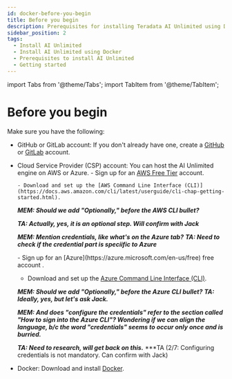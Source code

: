 ```yaml
---
id: docker-before-you-begin
title: Before you begin
description: Prerequisites for installing Teradata AI Unlimited using Docker.
sidebar_position: 2
tags:
  - Install AI Unlimited
  - Install AI Unlimited using Docker
  - Prerequisites to install AI Unlimited
  - Getting started
---
```

import Tabs from '@theme/Tabs';
import TabItem from '@theme/TabItem';

# Before you begin

Make sure you have the following:

- GitHub or GitLab account: If you don't already have one, create a [GitHub](https://github.com) or [GitLab](https://gitlab.com) account.

- Cloud Service Provider (CSP) account: You can host the AI Unlimited engine on AWS or Azure. 
    <Tabs>
    <TabItem value="aws" label="AWS" default>
      - Sign up for an [AWS Free Tier](https://aws.amazon.com/free) account.
    
      - Download and set up the [AWS Command Line Interface (CLI)](https://docs.aws.amazon.com/cli/latest/userguide/cli-chap-getting-started.html).
	
	 ***MEM: Should we add "Optionally," before the AWS CLI bullet?***

   ***TA: Actually, yes, it is an optional step. Will confirm with Jack***
	 
	 ***MEM: Mention credentials, like what's on the Azure tab?*** 
   ***TA: Need to check if the credential part is speciific to Azure***
    
    </TabItem>

  <TabItem value="azure" label="Azure">
   - Sign up for an [Azure](https://azure.microsoft.com/en-us/free) free account . 
   
   - Download and set up the [Azure Command Line Interface (CLI)](https://learn.microsoft.com/en-us/cli/azure/get-started-with-azure-cli). 

 
   ***MEM: Should we add "Optionally," before the Azure CLI bullet?***
   ***TA: Ideally, yes, but let's ask Jack.***
   
   ***MEM: And does "configure the credentials" refer to the section called "How to sign into the Azure CLI"? Wondering if we can align the language, b/c the word "credentials" seems to occur only once and is burried.***  
   
   ***TA: Need to research, will get back on this.*** 
   ***TA (2/7: Configuring credentials is not mandatory. Can confirm with Jack)
  
  </TabItem>
    </Tabs>

- Docker: Download and install [Docker](https://www.docker.com/get-started/). 
